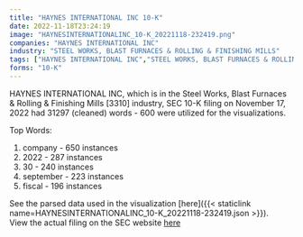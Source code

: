 ```yaml
---
title: "HAYNES INTERNATIONAL INC 10-K"
date: 2022-11-18T23:24:19
image: "HAYNESINTERNATIONALINC_10-K_20221118-232419.png"
companies: "HAYNES INTERNATIONAL INC"
industry: "STEEL WORKS, BLAST FURNACES & ROLLING & FINISHING MILLS"
tags: ["HAYNES INTERNATIONAL INC","STEEL WORKS, BLAST FURNACES & ROLLING & FINISHING MILLS","11-17-2022","10-K"]
forms: "10-K"
---
```

HAYNES INTERNATIONAL INC, which is in the Steel Works, Blast Furnaces & Rolling & Finishing Mills [3310] industry, SEC 10-K filing on November 17, 2022 had 31297 (cleaned) words - 600 were utilized for the visualizations.

Top Words:
1. company - 650 instances
2. 2022 - 287 instances
3. 30 - 240 instances
4. september - 223 instances
5. fiscal - 196 instances


See the parsed data used in the visualization [here]({{< staticlink name=HAYNESINTERNATIONALINC_10-K_20221118-232419.json >}}).  
View the actual filing on the SEC website [here](https://www.sec.gov/Archives/edgar/data/858655/0001558370-22-018036.txt)